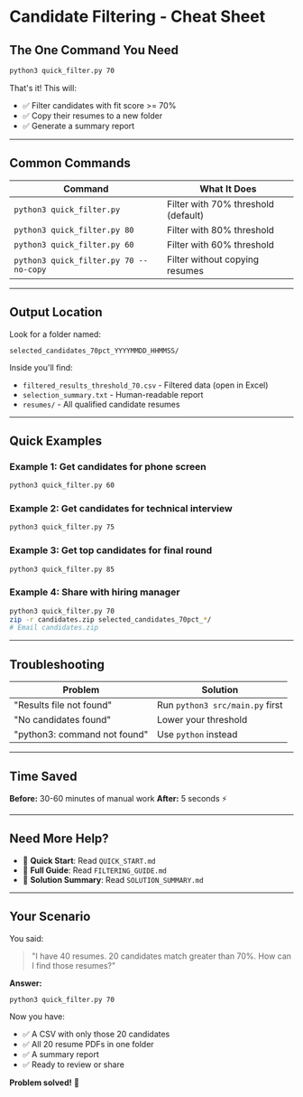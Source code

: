 # Candidate Filtering - Cheat Sheet

## The One Command You Need

```bash
python3 quick_filter.py 70
```

That's it! This will:
- ✅ Filter candidates with fit score >= 70%
- ✅ Copy their resumes to a new folder
- ✅ Generate a summary report

---

## Common Commands

| Command | What It Does |
|---------|--------------|
| `python3 quick_filter.py` | Filter with 70% threshold (default) |
| `python3 quick_filter.py 80` | Filter with 80% threshold |
| `python3 quick_filter.py 60` | Filter with 60% threshold |
| `python3 quick_filter.py 70 --no-copy` | Filter without copying resumes |

---

## Output Location

Look for a folder named:
```
selected_candidates_70pct_YYYYMMDD_HHMMSS/
```

Inside you'll find:
- `filtered_results_threshold_70.csv` - Filtered data (open in Excel)
- `selection_summary.txt` - Human-readable report
- `resumes/` - All qualified candidate resumes

---

## Quick Examples

### Example 1: Get candidates for phone screen
```bash
python3 quick_filter.py 60
```

### Example 2: Get candidates for technical interview
```bash
python3 quick_filter.py 75
```

### Example 3: Get top candidates for final round
```bash
python3 quick_filter.py 85
```

### Example 4: Share with hiring manager
```bash
python3 quick_filter.py 70
zip -r candidates.zip selected_candidates_70pct_*/
# Email candidates.zip
```

---

## Troubleshooting

| Problem | Solution |
|---------|----------|
| "Results file not found" | Run `python3 src/main.py` first |
| "No candidates found" | Lower your threshold |
| "python3: command not found" | Use `python` instead |

---

## Time Saved

**Before:** 30-60 minutes of manual work
**After:** 5 seconds ⚡

---

## Need More Help?

- 📖 **Quick Start**: Read `QUICK_START.md`
- 📖 **Full Guide**: Read `FILTERING_GUIDE.md`
- 📖 **Solution Summary**: Read `SOLUTION_SUMMARY.md`

---

## Your Scenario

You said:
> "I have 40 resumes. 20 candidates match greater than 70%. How can I find those resumes?"

**Answer:**
```bash
python3 quick_filter.py 70
```

Now you have:
- ✅ A CSV with only those 20 candidates
- ✅ All 20 resume PDFs in one folder
- ✅ A summary report
- ✅ Ready to review or share

**Problem solved!** 🎉
